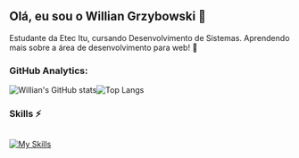 
## Olá, eu sou o Willian Grzybowski 💬

<p>Estudante da Etec Itu, cursando Desenvolvimento de Sistemas. Aprendendo mais sobre a área de desenvolvimento para web! 🎈 </p>

### GitHub Analytics:

<div style="display: flex;">

<img src="https://github-readme-stats.vercel.app/api?username=willigrzybowski&show_icons=true&theme=tokyonight" alt="Willian's GitHub stats">
<img src="https://github-readme-stats.vercel.app/api/top-langs/?username=willigrzybowski&show_progress=true&theme=tokyonight" alt="Top Langs">

</div>

### Skills ⚡
<div style="display: flex; gap: 0.5rem">

[![My Skills](https://skillicons.dev/icons?i=html,css,js,php,mysql,figma)]()

</div>
<!--
**willigrzybowski/willigrzybowski** is a ✨ _special_ ✨ repository because its `README.md` (this file) appears on your GitHub profile.

Here are some ideas to get you started:

- 🔭 I’m currently working on ...
- 🌱 I’m currently learning ...
- 👯 I’m looking to collaborate on ...
- 🤔 I’m looking for help with ...
- 💬 Ask me about ...
- 📫 How to reach me: ...
- 😄 Pronouns: ...
- ⚡ Fun fact: ...
-->
